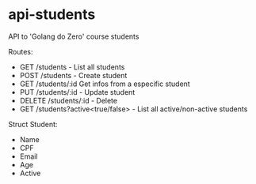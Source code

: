 # api-students
API to 'Golang do Zero' course students

Routes:
- GET /students - List all students
- POST /students - Create student
- GET /students/:id Get infos from a especific student
- PUT /students/:id - Update student
- DELETE /students/:id - Delete
- GET /students?active<true/false> - List all active/non-active students

Struct Student: 
- Name 
- CPF 
- Email
- Age 
- Active